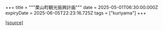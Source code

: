 +++
title = """栗山町観光振興計画"""
date = 2025-05-01T06:30:00.000Z
expiryDate = 2025-06-05T22:23:16.725Z
tags = ["kuriyama"]
+++


[[source]](https://www.town.kuriyama.hokkaido.jp/soshiki/53/31886.html)
